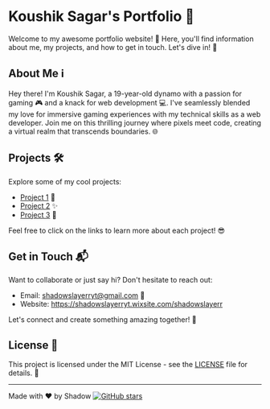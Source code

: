 # Koushik Sagar's Portfolio 🚀

Welcome to my awesome portfolio website! 🎉 Here, you'll find information about me, my projects, and how to get in touch. Let's dive in! 💼

## About Me ℹ️

Hey there! I'm Koushik Sagar, a 19-year-old dynamo with a passion for gaming 🎮 and a knack for web development 💻. I've seamlessly blended my love for immersive gaming experiences with my technical skills as a web developer. Join me on this thrilling journey where pixels meet code, creating a virtual realm that transcends boundaries. 🌐

## Projects 🛠️

Explore some of my cool projects:

- [Project 1](project1.html) 🌟
- [Project 2](project2.html) ✨
- [Project 3](project3.html) 💫

Feel free to click on the links to learn more about each project! 😎

## Get in Touch 📬

Want to collaborate or just say hi? Don't hesitate to reach out:

- Email: shadowslayerryt@gmail.com 📧
- Website: https://shadowslayerryt.wixsite.com/shadowslayerr


Let's connect and create something amazing together! 🚀

## License 📄

This project is licensed under the MIT License - see the [LICENSE](LICENSE) file for details. 📝

---

Made with ❤️ by Shadow
[![GitHub stars](https://img.shields.io/github/stars/koushik-sagar/portfolio.svg?style=social)](https://github.com/koushik-sagar/portfolio/stargazers)
